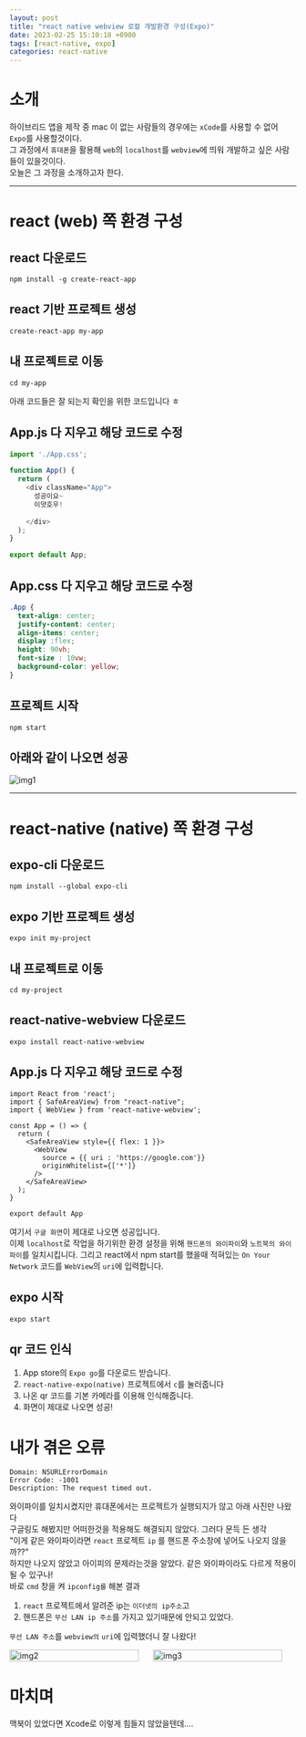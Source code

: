 ```yaml
---
layout: post
title: "react native webview 로컬 개발환경 구성(Expo)"
date: 2023-02-25 15:10:18 +0900
tags: [react-native, expo]
categories: react-native
---
```


# 소개
하이브리드 앱을 제작 중 mac 이 없는 사람들의 경우에는 `xCode`를 사용할 수 없어 `Expo`를 사용할것이다.<br/>
그 과정에서 `휴대폰`을 활용해 `web`의 `localhost`를 `webview`에 띄워 개발하고 싶은 사람들이 있을것이다.<br/>
오늘은 그 과정을 소개하고자 한다.

---

# react (web) 쪽 환경 구성
## react 다운로드
```
npm install -g create-react-app
```

## react 기반 프로젝트 생성
```
create-react-app my-app
```

## 내 프로젝트로 이동
```
cd my-app
```
아래 코드들은 잘 되는지 확인을 위한 코드입니다 ㅎ
## App.js 다 지우고 해당 코드로 수정 
``` javascript
import './App.css';

function App() {
  return (
    <div className="App">
      성공이요~
      이얏호우!
      
    </div>
  );
}

export default App;
```
## App.css 다 지우고 해당 코드로 수정
``` css
.App {
  text-align: center;
  justify-content: center;
  align-items: center;
  display :flex;
  height: 90vh;
  font-size : 10vw;
  background-color: yellow;
}
```
## 프로젝트 시작
```
npm start
```

## 아래와 같이 나오면 성공
<div>
    <img src=  'https://user-images.githubusercontent.com/44117975/221342835-e7a3f0ad-5f7b-4a87-9ea5-7de872385610.png' alt = 'img1'/>
</div>


---

# react-native (native) 쪽 환경 구성
## expo-cli 다운로드
```
npm install --global expo-cli
```

## expo 기반 프로젝트 생성
```
expo init my-project
```

## 내 프로젝트로 이동
```
cd my-project
```

## react-native-webview 다운로드
```
expo install react-native-webview
```

## App.js 다 지우고 해당 코드로 수정 
```
import React from 'react';
import { SafeAreaView} from "react-native";
import { WebView } from 'react-native-webview';

const App = () => {
  return (
    <SafeAreaView style={{ flex: 1 }}>
      <WebView 
        source = {{ uri : 'https://google.com'}} 
        originWhitelist={['*']}
      />
    </SafeAreaView>
  );
}

export default App
```
여기서 `구글 화면`이 제대로 나오면 성공입니다.<br/>
이제 `localhost`로 작업을 하기위한 환경 설정을 위해 `핸드폰의 와이파이`와 `노트북의 와이파이`를 일치시킵니다.
그리고 react에서 npm start를 했을때 적혀있는 `On Your Network` 코드를 `WebView`의 `uri`에 입력합니다.<br/>
## expo 시작
```
expo start
```

## qr 코드 인식
1. App store의 `Expo go`를 다운로드 받습니다. <br/>
2. `react-native-expo(native)` 프로젝트에서 `c`를 눌러줍니다 <br/>
3. 나온 qr 코드를 기본 카메라를 이용해 인식해줍니다.<br/>
4. 화면이 제대로 나오면 성공!<br/>

# 내가 겪은 오류
```
Domain: NSURLErrorDomain 
Error Code: -1001
Description: The request timed out.
```
와이파이를 일치시켰지만 휴대폰에서는 프로젝트가 실행되지가 않고 아래 사진만 나왔다<br/>
구글링도 해봤지만 어떠한것을 적용해도 해결되지 않았다. 그러다 문득 든 생각<br/>
"이게 같은 와이파이라면 `react` 프로젝트 `ip` 를 핸드폰 주소창에 넣어도 나오지 않을까??"<br/>
하지만 나오지 않았고 아이피의 문제라는것을 알았다. 같은 와이파이라도 다르게 적용이 될 수 있구나!<br/>
바로 `cmd` 창을 켜 `ipconfig를` 해본 결과<br/> 
1. `react` 프로젝트에서 알려준 ip는 `이더넷의 ip주소`고 <br/>
2. 핸드폰은 `무선 LAN ip 주소`를 가지고 있기때문에 안되고 있었다.<br/>

`무선 LAN 주소`를 `webview의` `uri`에 입력했더니 잘 나왔다!

<div style = 'display : flex'>
    <img style = 'width : 90%' src = 'https://user-images.githubusercontent.com/44117975/221343116-87cc4641-713c-45c0-a1da-91e34f113411.png' alt = 'img2'/>
    <img style = 'width : 90%' src ='https://user-images.githubusercontent.com/44117975/221343419-c659e8ed-41b5-4790-b560-b0b9f5ce7651.png' alt = 'img3'/>
</div>

# 마치며
맥북이 있었다면 Xcode로 이렇게 힘들지 않았을텐데....





